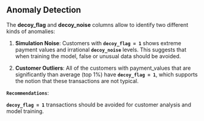 ## **Anomaly Detection**

The **decoy_flag** and **decoy_noise** columns allow to identify two different kinds of anomalies:<p>

1. **Simulation Noise**: Customers with **`decoy_flag = 1`** shows extreme payment values and irrational **`decoy_noise`** levels. This suggests that when training the model, false or unusual data should be avoided.

2. **Customer Outliers**: All of the customers with payment_values that are significantly than average (top 1%) have **`decoy_flag = 1`**, which supports the notion that these transactions are not typical.

**`Recommendations`**:

**`decoy_flag = 1`** transactions should be avoided for customer analysis and model training.